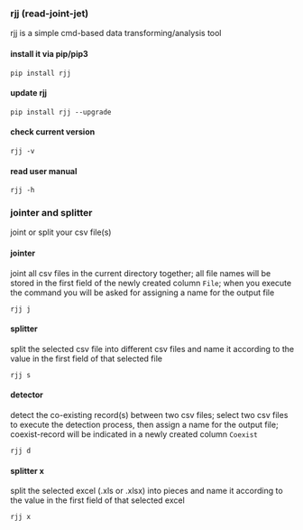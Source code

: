 ### rjj (read-joint-jet)
rjj is a simple cmd-based data transforming/analysis tool
#### install it via pip/pip3
```
pip install rjj
```
#### update rjj
```
pip install rjj --upgrade
```
#### check current version
```
rjj -v
```
#### read user manual
```
rjj -h
```
### jointer and splitter
joint or split your csv file(s)
#### jointer
joint all csv files in the current directory together; all file names will be stored in the first field of the newly created column `File`; when you execute the command you will be asked for assigning a name for the output file
```
rjj j
```
#### splitter
split the selected csv file into different csv files and name it according to the value in the first field of that selected file
```
rjj s
```
#### detector
detect the co-existing record(s) between two csv files; select two csv files to execute the detection process, then assign a name for the output file; coexist-record will be indicated in a newly created column `Coexist`
```
rjj d
```
#### splitter x
split the selected excel (.xls or .xlsx) into pieces and name it according to the value in the first field of that selected excel
```
rjj x
```

